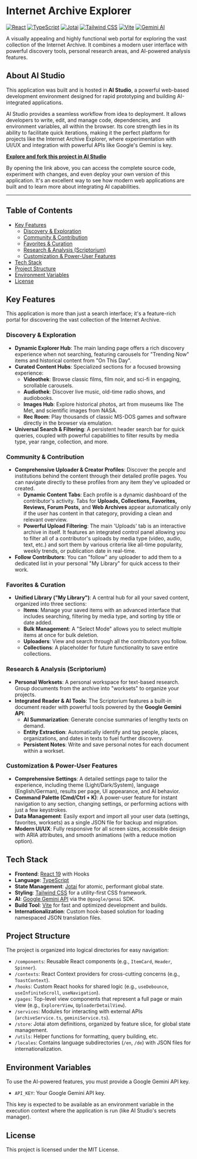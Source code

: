 # Internet Archive Explorer

[![React](https://img.shields.io/badge/React-19-blue?logo=react)](https://react.dev/) [![TypeScript](https://img.shields.io/badge/TypeScript-5.x-blue?logo=typescript)](https://www.typescriptlang.org/) [![Jotai](https://img.shields.io/badge/Jotai-2.x-blue)](https://jotai.org/) [![Tailwind CSS](https://img.shields.io/badge/Tailwind_CSS-3.x-blue?logo=tailwindcss)](https://tailwindcss.com/) [![Vite](https://img.shields.io/badge/Vite-5.x-purple?logo=vite)](https://vitejs.dev/) [![Gemini AI](https://img.shields.io/badge/AI-Gemini-blue?logo=google)](https://ai.google.dev/)

A visually appealing and highly functional web portal for exploring the vast collection of the Internet Archive. It combines a modern user interface with powerful discovery tools, personal research areas, and AI-powered analysis features.

## About AI Studio

This application was built and is hosted in **AI Studio**, a powerful web-based development environment designed for rapid prototyping and building AI-integrated applications.

AI Studio provides a seamless workflow from idea to deployment. It allows developers to write, edit, and manage code, dependencies, and environment variables, all within the browser. Its core strength lies in its ability to facilitate quick iterations, making it the perfect platform for projects like the Internet Archive Explorer, where experimentation with UI/UX and integration with powerful APIs like Google's Gemini is key.

**[Explore and fork this project in AI Studio](https://ai.studio/apps/drive/1GWHcbnmh7qZKnqj_rXUyrQYBzkoCJ4E-)**

By opening the link above, you can access the complete source code, experiment with changes, and even deploy your own version of this application. It's an excellent way to see how modern web applications are built and to learn more about integrating AI capabilities.

---
## Table of Contents
- [Key Features](#key-features)
  - [Discovery & Exploration](#discovery--exploration)
  - [Community & Contribution](#community--contribution)
  - [Favorites & Curation](#favorites--curation)
  - [Research & Analysis (Scriptorium)](#research--analysis-scriptorium)
  - [Customization & Power-User Features](#customization--power-user-features)
- [Tech Stack](#tech-stack)
- [Project Structure](#project-structure)
- [Environment Variables](#environment-variables)
- [License](#license)


## Key Features

This application is more than just a search interface; it's a feature-rich portal for discovering the vast collection of the Internet Archive.

### Discovery & Exploration
-   **Dynamic Explorer Hub**: The main landing page offers a rich discovery experience when not searching, featuring carousels for "Trending Now" items and historical content from "On This Day".
-   **Curated Content Hubs**: Specialized sections for a focused browsing experience:
    -   **Videothek**: Browse classic films, film noir, and sci-fi in engaging, scrollable carousels.
    -   **Audiothek**: Discover live music, old-time radio shows, and audiobooks.
    -   **Images Hub**: Explore historical photos, art from museums like The Met, and scientific images from NASA.
    -   **Rec Room**: Play thousands of classic MS-DOS games and software directly in the browser via emulation.
-   **Universal Search & Filtering**: A persistent header search bar for quick queries, coupled with powerful capabilities to filter results by media type, year range, collection, and more.

### Community & Contribution
-   **Comprehensive Uploader & Creator Profiles**: Discover the people and institutions behind the content through their detailed profile pages. You can navigate directly to these profiles from any item they've uploaded or created.
    -   **Dynamic Content Tabs**: Each profile is a dynamic dashboard of the contributor's activity. Tabs for **Uploads, Collections, Favorites, Reviews, Forum Posts,** and **Web Archives** appear automatically only if the user has content in that category, providing a clean and relevant overview.
    -   **Powerful Upload Filtering**: The main 'Uploads' tab is an interactive archive in itself. It features an integrated control panel allowing you to filter all of a contributor's uploads by media type (video, audio, text, etc.) and sort them by various criteria like all-time popularity, weekly trends, or publication date in real-time.
-   **Follow Contributors**: You can "follow" any uploader to add them to a dedicated list in your personal "My Library" for quick access to their work.

### Favorites & Curation
-   **Unified Library ("My Library")**: A central hub for all your saved content, organized into three sections:
    -   **Items**: Manage your saved items with an advanced interface that includes searching, filtering by media type, and sorting by title or date added.
    -   **Bulk Management**: A "Select Mode" allows you to select multiple items at once for bulk deletion.
    -   **Uploaders**: View and search through all the contributors you follow.
    -   **Collections**: A placeholder for future functionality to save entire collections.

### Research & Analysis (Scriptorium)
-   **Personal Worksets**: A personal workspace for text-based research. Group documents from the archive into "worksets" to organize your projects.
-   **Integrated Reader & AI Tools**: The Scriptorium features a built-in document reader with powerful tools powered by the **Google Gemini API**:
    -   **AI Summarization**: Generate concise summaries of lengthy texts on demand.
    -   **Entity Extraction**: Automatically identify and tag people, places, organizations, and dates in texts to fuel further discovery.
    -   **Persistent Notes**: Write and save personal notes for each document within a workset.

### Customization & Power-User Features
-   **Comprehensive Settings**: A detailed settings page to tailor the experience, including theme (Light/Dark/System), language (English/German), results per page, UI appearance, and AI behavior.
-   **Command Palette (Cmd/Ctrl + K)**: A power-user feature for instant navigation to any section, changing settings, or performing actions with just a few keystrokes.
-   **Data Management**: Easily export and import all your user data (settings, favorites, worksets) as a single JSON file for backup and migration.
-   **Modern UI/UX**: Fully responsive for all screen sizes, accessible design with ARIA attributes, and smooth animations (with a reduce motion option).


## Tech Stack

-   **Frontend**: [React 19](https://react.dev/) with Hooks
-   **Language**: [TypeScript](https://www.typescriptlang.org/)
-   **State Management**: [Jotai](https://jotai.org/) for atomic, performant global state.
-   **Styling**: [Tailwind CSS](https://tailwindcss.com/) for a utility-first CSS framework.
-   **AI**: [Google Gemini API](https://ai.google.dev/) via the `@google/genai` SDK.
-   **Build Tool**: [Vite](https://vitejs.dev/) for fast and optimized development and builds.
-   **Internationalization**: Custom hook-based solution for loading namespaced JSON translation files.

## Project Structure

The project is organized into logical directories for easy navigation:

-   `/components`: Reusable React components (e.g., `ItemCard`, `Header`, `Spinner`).
-   `/contexts`: React Context providers for cross-cutting concerns (e.g., `ToastContext`).
-   `/hooks`: Custom React hooks for shared logic (e.g., `useDebounce`, `useInfiniteScroll`, `useNavigation`).
-   `/pages`: Top-level view components that represent a full page or main view (e.g., `ExplorerView`, `UploaderDetailView`).
-   `/services`: Modules for interacting with external APIs (`archiveService.ts`, `geminiService.ts`).
-   `/store`: Jotai atom definitions, organized by feature slice, for global state management.
-   `/utils`: Helper functions for formatting, query building, etc.
-   `/locales`: Contains language subdirectories (`/en`, `/de`) with JSON files for internationalization.

## Environment Variables

To use the AI-powered features, you must provide a Google Gemini API key.

-   `API_KEY`: Your Google Gemini API key.

This key is expected to be available as an environment variable in the execution context where the application is run (like AI Studio's secrets manager).

## License

This project is licensed under the MIT License.
